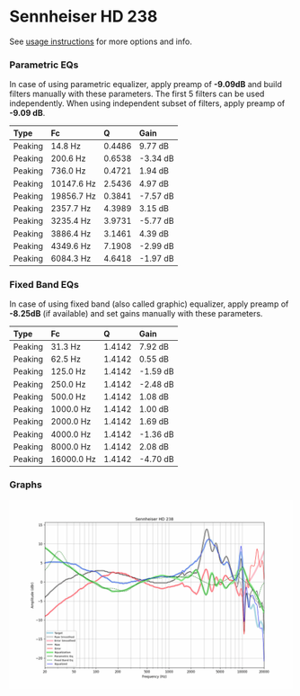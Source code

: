 # Sennheiser HD 238
See [usage instructions](https://github.com/jaakkopasanen/AutoEq#usage) for more options and info.

### Parametric EQs
In case of using parametric equalizer, apply preamp of **-9.09dB** and build filters manually
with these parameters. The first 5 filters can be used independently.
When using independent subset of filters, apply preamp of **-9.09 dB**.

| Type    | Fc         |      Q | Gain     |
|:--------|:-----------|:-------|:---------|
| Peaking | 14.8 Hz    | 0.4486 | 9.77 dB  |
| Peaking | 200.6 Hz   | 0.6538 | -3.34 dB |
| Peaking | 736.0 Hz   | 0.4721 | 1.94 dB  |
| Peaking | 10147.6 Hz | 2.5436 | 4.97 dB  |
| Peaking | 19856.7 Hz | 0.3841 | -7.57 dB |
| Peaking | 2357.7 Hz  | 4.3989 | 3.15 dB  |
| Peaking | 3235.4 Hz  | 3.9731 | -5.77 dB |
| Peaking | 3886.4 Hz  | 3.1461 | 4.39 dB  |
| Peaking | 4349.6 Hz  | 7.1908 | -2.99 dB |
| Peaking | 6084.3 Hz  | 4.6418 | -1.97 dB |

### Fixed Band EQs
In case of using fixed band (also called graphic) equalizer, apply preamp of **-8.25dB**
(if available) and set gains manually with these parameters.

| Type    | Fc         |      Q | Gain     |
|:--------|:-----------|:-------|:---------|
| Peaking | 31.3 Hz    | 1.4142 | 7.92 dB  |
| Peaking | 62.5 Hz    | 1.4142 | 0.55 dB  |
| Peaking | 125.0 Hz   | 1.4142 | -1.59 dB |
| Peaking | 250.0 Hz   | 1.4142 | -2.48 dB |
| Peaking | 500.0 Hz   | 1.4142 | 1.08 dB  |
| Peaking | 1000.0 Hz  | 1.4142 | 1.00 dB  |
| Peaking | 2000.0 Hz  | 1.4142 | 1.69 dB  |
| Peaking | 4000.0 Hz  | 1.4142 | -1.36 dB |
| Peaking | 8000.0 Hz  | 1.4142 | 2.08 dB  |
| Peaking | 16000.0 Hz | 1.4142 | -4.70 dB |

### Graphs
![](./Sennheiser%20HD%20238.png)